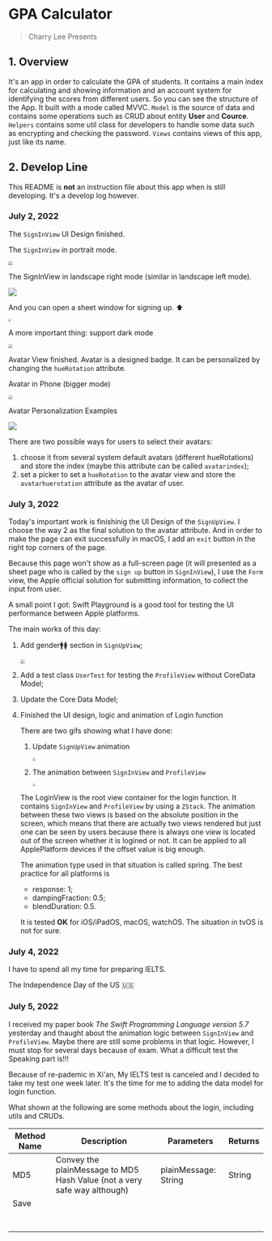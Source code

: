 #  GPA Calculator

> Charry Lee Presents

## 1. Overview

It's an app in order to calculate the GPA of students. It contains a main index for calculating and showing information and an account system for identifying the scores from different users.
So you can see the structure of the App. It built with a mode called MVVC. `Model` is the source of data and contains some operations such as CRUD about entity **User** and **Cource**. `Helpers` contains some util class for developers to handle some data such as encrypting and checking the password. `Views` contains views of this app, just like its name.

## 2. Develop Line

This README is **not** an instruction file about this app when is still developing. It's a develop log however.

### July 2, 2022 

The `SignInView` UI Design finished.

The `SignInView` in portrait mode.

<img src="./MarkdownImages/SignInView.png" style="zoom:50%;" />

The SignInView in landscape right mode (similar in landscape left mode).

![](./MarkdownImages/SignInViewLandscapeRight.png)

And you can open a sheet window for signing up. ⬆️ 

<img src="./MarkdownImages/CallSignUp.gif" style="zoom: 33%;" />

A more important thing: support dark mode

<img src="./MarkdownImages/SignInViewDarkMode.png" style="zoom:50%;" />

Avatar View finished. Avatar is a designed badge. It can be personalized by changing the `hueRotation` attribute.

Avatar in Phone (bigger mode)

<img src="./MarkdownImages/Avatar.png" style="zoom:50%;" />

Avatar Personalization Examples

![](./MarkdownImages/PossibleAvatarShow.png)

There are two possible ways for users to select their avatars:

1. choose it from several system default avatars (different hueRotations) and store the index (maybe this attribute can be called `avatarindex`);
2. set a picker to set a `hueRotation` to the avatar view and store the `avatarhuerotation` attribute as the avatar of user.

### July 3, 2022
Today's important work is finishinig the UI Design of the `SignUpView`. I choose the way 2 as the final solution to the avatar attribute. And in order to make the page can exit successfully in macOS, I add an `exit` button in the right top corners of the page.

Because this page won't show as a full-screen page (it will presented as a sheet page who is called by the `sign up` button in `SignInView`), I use the `Form` view, the Apple official solution for submitting information, to collect the input from user.

A small point I got: Swift Playground is a good tool for testing the UI performance between Apple platforms.

The main works of this day:

1. Add gender🚹🚺 section in `SignUpView`;

   <img src="./MarkdownImages/SignUpViewGender.png" style="zoom:50%;" />

2. Add a test class `UserTest` for testing the `ProfileView` without CoreData Model;

3. Update the Core Data Model;

4. Finished the UI design, logic and animation of Login function

   There are two gifs showing what I have done:

   1. Update `SignUpView` animation

      <img src="./MarkdownImages/CallSignUp.gif" style="zoom:33%;" />

   2. The animation between `SignInView` and `ProfileView`

      <img src="./MarkdownImages/LoginAnimation.gif" style="zoom:33%;" />

   The LoginView is the root view container for the login function. It contains `SignInView` and `ProfileView` by using a `ZStack`. The animation between these two views is based on the absolute position in the screen, which means that there are actually two views rendered but just one can be seen by users because there is always one view is located out of the screen whether it is logined or not. It can be applied to all ApplePlatform devices if the offset value is big enough.

   The animation type used in that situation is called spring. The best practice for all platforms is

   * response: 1;
   * dampingFraction: 0.5;
   * blendDuration: 0.5.

   It is tested **OK** for iOS/iPadOS, macOS, watchOS. The situation in tvOS is not for sure.



### July 4, 2022

I have to spend all my time for preparing IELTS.

The Independence Day of the US 🇺🇸

### July 5, 2022
I received my paper book *The Swift Programming Language version 5.7* yesterday and thaught about the animation logic between `SignInView` and `ProfileView`. Maybe there are still some problems in that logic. However, I must stop for several days because of exam. What a difficult test the Speaking part is!!!

Because of re-pademic in Xi'an, My IELTS test is canceled and I decided to take my test one week later. It's the time for me to adding the data model for login function.

What shown at the following are some methods about the login, including utils and CRUDs.

| Method Name | Description                                                  | Parameters           | Returns |
| ----------- | ------------------------------------------------------------ | -------------------- | ------- |
| MD5         | Convey the plainMessage to MD5 Hash Value (not a very safe way although) | plainMessage: String | String  |
| Save        |                                                              |                      |         |
|             |                                                              |                      |         |
|             |                                                              |                      |         |
|             |                                                              |                      |         |
|             |                                                              |                      |         |
|             |                                                              |                      |         |
|             |                                                              |                      |         |
|             |                                                              |                      |         |

